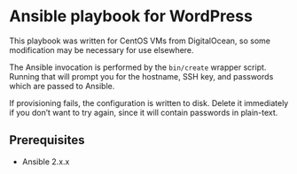 # Ansible playbook for WordPress

This playbook was written for CentOS VMs from DigitalOcean, so some
modification may be necessary for use elsewhere.

The Ansible invocation is performed by the `bin/create` wrapper
script.  Running that will prompt you for the hostname, SSH key, and
passwords which are passed to Ansible.

If provisioning fails, the configuration is written to disk.  Delete
it immediately if you don’t want to try again, since it will contain
passwords in plain-text.

## Prerequisites

- Ansible 2.x.x
